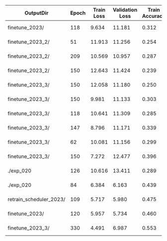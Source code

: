 |OutputDir|Epoch|Train Loss|Validation Loss|Train Accuracy|Validation Accuracy|Date|Step|KNN|Batch Size|Dropout|BackboneNoise|EncoderLayers|DecoderLayers|HiddenSize|MaxProteinLength|
|---|---|---|---|---|---|---|---|---|---|---|---|---|---|---|---|
|finetune_2023/|118|9.634|11.181|0.312|0.274|2023-08-28|36344|4|1000|0.1|0.1|3|3|128|10|
|finetune_2023_2/|51|11.913|11.256|0.254|0.270|2023-08-28|116229|4|128|0.1|0.1|3|3|128|10|
|finetune_2023_2/|209|10.569|10.957|0.287|0.279|2023-08-28|476311|4|128|0.1|0.1|3|3|128|10|
|finetune_2023_2/|150|12.643|11.424|0.239|0.270|2023-08-28|341850|4|128|0.1|0.1|3|3|40|10|
|finetune_2023_3/|150|12.058|11.180|0.250|0.272|2023-08-29|69300|4|512|0.1|0.1|3|3|40|10|
|finetune_2023_3/|150|9.981|11.133|0.303|0.275|2023-08-29|69300|4|512|0.1|0.1|3|3|128|10|
|finetune_2023_3/|118|10.641|11.309|0.285|0.269|2023-08-29|54516|3|512|0.1|0.1|3|3|128|8|
|finetune_2023_3/|147|8.796|11.171|0.339|0.277|2023-08-29|67914|8|512|0.1|0.1|3|3|128|8|
|finetune_2023_3/|62|10.081|11.156|0.299|0.275|2023-08-29|7536|8|2000|0.1|0.1|3|3|128|500|
|finetune_2023_3/|150|7.272|12.477|0.396|0.269|2023-08-29|22974|40|2000|0.1|0.1|3|3|128|500|
|./exp_020|126|10.616|13.411|0.289|0.229|2023-09-05|15120|9|2000|0.1|0.2|3|3|128|10000|
|./exp_020|84|6.384|6.163|0.439|0.443|2023-09-05|16800|9|2000|0.1|0.2|3|3|128|10000|
|retrain_scheduler_2023/|109|5.717|5.980|0.475|0.453|2023-09-05|13314|9|5000|0.1|0.2|3|3|128|10000|
|finetune_2023/|120|5.957|5.734|0.460|0.460|2023-09-05|13440|9|5000|0.2|0.2|3|3|128|10000|
|finetune_2023_3/|330|4.491|6.987|0.553|0.438|2023-09-06|20386|9|10000|0.1|0.2|3|3|128|10000|
